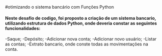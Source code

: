 #otimizando o sistema bancário com Funções Python
#### Neste desafio de codigo, foi proposto a criação de um sistema bancario, utilizando estrutura de dados Python, onde deveria constar as seguintes funcionalidades:
-Saque;
-Depósito;
-Adicionar nova conta;
-Adicionar novo usuário;
-Listar as contas;
-Extrato bancario, onde conste todas as movimentações na conta.
